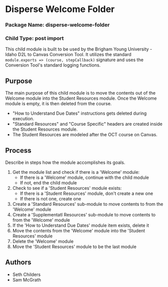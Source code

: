 # Disperse Welcome Folder
### Package Name: disperse-welcome-folder
### Child Type: post import

This child module is built to be used by the Brigham Young University - Idaho D2L to Canvas Conversion Tool. It utilizes the standard `module.exports => (course, stepCallback)` signature and uses the Conversion Tool's standard logging functions.

## Purpose

The main purpose of this child module is to move the contents out of the Welcome module into the Student Resources module. Once the Welcome module is empty, it is then deleted from the course.

* "How to Understand Due Dates" instructions gets deleted during execution.
* "Standard Resources" and "Course Specific" headers are created inside the Student Resources module.
* The Student Resources are modeled after the OCT course on Canvas.


## Process

Describe in steps how the module accomplishes its goals.

1. Get the module list and check if there is a 'Welcome' module:
	- If there is a 'Welcome' module, continue with the child module
	- If not, end the child module
2. Check to see if a 'Student Resources' module exists:
	- If there is a 'Student Resources' module, don't create a new one
	- If there is not one, create one
3. Create a 'Standard Resources' sub-module to move contents to from the 'Welcome' module
4. Create a 'Supplementatl Resources' sub-module to move contents to from the 'Welcome' module
5. If the 'How to Understand Due Dates' module item exists, delete it
6. Move the contents from the 'Welcome' module into the 'Student Resources' module
7. Delete the 'Welcome' module
8. Move the 'Student Resources' module to be the last module


## Authors
* Seth Childers
* Sam McGrath